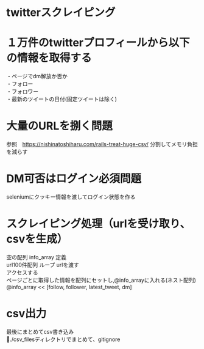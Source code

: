 #  twitterスクレイピング
# １万件のtwitterプロフィールから以下の情報を取得する  
 ・ページでdm解放か否か  
 ・フォロー  
 ・フォロワー  
 ・最新のツイートの日付(固定ツイートは除く)  

# 大量のURLを捌く問題
参照　https://nishinatoshiharu.com/rails-treat-huge-csv/
分割してメモリ負担を減らす

# DM可否はログイン必須問題
seleniumにクッキー情報を渡してログイン状態を作る  

# スクレイピング処理（urlを受け取り、csvを生成）
空の配列 info_array 定義  
url100件配列 ループ
urlを渡す  
アクセスする  
ページごとに取得した情報を配列にセットし,@info_arrayに入れる(ネスト配列)  
@info_array << [follow, follower, latest_tweet, dm]  

# csv出力
最後にまとめてcsv書き込み  
./csv_filesディレクトリでまとめて、gitignore